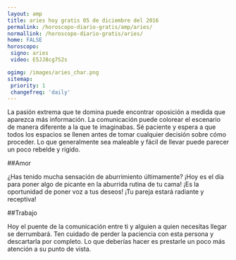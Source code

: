 ```yaml
---
layout: amp
title: aries hoy gratis 05 de diciembre del 2016 
permalink: /horoscopo-diario-gratis/amp/aries/
normallink: /horoscopo-diario-gratis/aries/
home: FALSE
horoscopo:
 signo: aries
 video: E5JJ8cg7S2s

ogimg: /images/aries_char.png
sitemap:
 priority: 1
 changefreq: 'daily'
---
```



La pasión extrema que te domina puede encontrar oposición a medida que aparezca más información. La comunicación puede colorear el escenario de manera diferente a la que te imaginabas. Sé paciente y espera a que todos los espacios se llenen antes de tomar cualquier decisión sobre cómo proceder. Lo que generalmente sea maleable y fácil de llevar puede parecer un poco rebelde y rígido.

##Amor

¿Has tenido mucha sensación de aburrimiento últimamente? ¡Hoy es el día para poner algo de picante en la aburrida rutina de tu cama! ¡Es la oportunidad de poner voz a tus deseos! ¡Tu pareja estará radiante y receptiva!

##Trabajo

Hoy el puente de la comunicación entre ti y alguien a quien necesitas llegar se derrumbará. Ten cuidado de perder la paciencia con esta persona y descartarla por completo. Lo que deberías hacer es prestarle un poco más atención a su punto de vista.